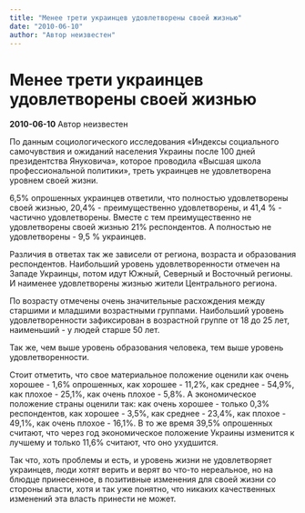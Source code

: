 ```yaml
---
title: "Менее трети украинцев удовлетворены своей жизнью"
date: "2010-06-10"
author: "Автор неизвестен"
---
```


# Менее трети украинцев удовлетворены своей жизнью

**2010-06-10** Автор неизвестен

По данным социологического исследования «Индексы социального самочувствия и ожиданий населения Украины после 100 дней президентства Януковича», которое проводила «Высшая школа профессиональной политики», треть украинцев не удовлетворена уровнем своей жизни.

6,5% опрошенных украинцев ответили, что полностью удовлетворены своей жизнью, 20,4% - преимущественно удовлетворены, и 41,4 % - частично удовлетворены. Вместе с тем преимущественно не удовлетворены своей жизнью 21% респондентов. А полностью не удовлетворены - 9,5 % украинцев.

Различия в ответах так же зависели от региона, возраста и образования респондентов. Наибольший уровень удовлетворенности отмечен на Западе Украинцы, потом идут Южный, Северный и Восточный регионы. И наименее удовлетворены жизнью жители Центрального региона.

По возрасту отмечены очень значительные расхождения между старшими и младшими возрастными группами. Наибольший уровень удовлетворенности зафиксирован в возрастной группе от 18 до 25 лет, наименьший - у людей старше 50 лет.

Так же, чем выше уровень образования человека, тем выше уровень удовлетворенности.

Стоит отметить, что свое материальное положение оценили как очень хорошее - 1,6% опрошенных, как хорошее - 11,2%, как среднее - 54,9%, как плохое - 25,1%, как очень плохое - 5,8%. А экономическое положение страны оценили так: как очень хорошее - только 0,3% респондентов, как хорошее - 3,5%, как среднее - 23,4%, как плохое - 49,1%, как очень плохое - 16,1%. В то же время 39,5% опрошенных считают, что через год экономическое положение Украины изменится к лучшему и только 11,6% считают, что оно ухудшится.

Так что, хоть проблемы и есть, и уровень жизни не удовлетворяет украинцев, люди хотят верить и верят во что-то нереальное, но на блюдце принесенное, в позитивные изменения для своей жизни со стороны власти, хотя и так уже понятно, что никаких качественных изменений эта власть принести не может.